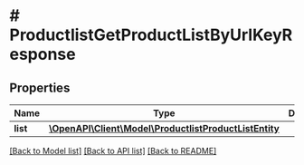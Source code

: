 # # ProductlistGetProductListByUrlKeyResponse


## Properties 


Name | Type | Description | Notes
------------ | ------------- | ------------- | -------------
**list**| [**\OpenAPI\Client\Model\ProductlistProductListEntity**](ProductlistProductListEntity.md) |   | [optional]


[[Back to Model list]](../../README.md#models) [[Back to API list]](../../README.md#endpoints) [[Back to README]](../../README.md)

